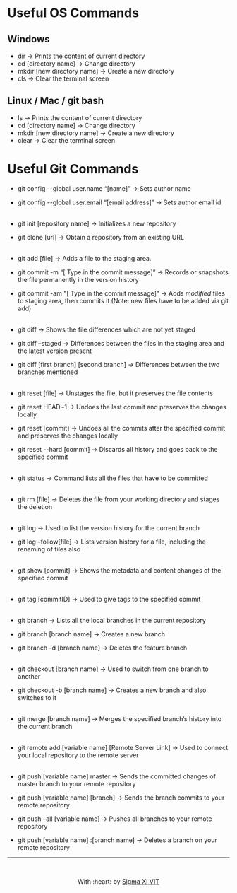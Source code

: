 # Useful OS Commands

## Windows

* dir → Prints the content of current directory
* cd [directory name] → Change directory
* mkdir [new directory name] → Create a new directory
* cls → Clear the terminal screen

## Linux / Mac / git bash

* ls → Prints the content of current directory
* cd [directory name] → Change directory
* mkdir [new directory name] → Create a new directory
* clear → Clear the terminal screen

# Useful Git Commands

* git config --global user.name “[name]” → Sets author name
* git config --global user.email “[email address]” → Sets author email id
<br><br>

* git init [repository name] → Initializes a new repository
* git clone [url] → Obtain a repository from an existing URL
<br><br>

* git add [file] → Adds a file to the staging area.

* git commit -m “[ Type in the commit message]” → Records or snapshots the file permanently in the version history
* git commit -am "[ Type in the commit message]" → Adds *modified* files to staging area, then commits it (Note: new files have to be added via git add)
<br><br>

* git diff → Shows the file differences which are not yet staged
* git diff –staged → Differences between the files in the staging area and the latest version present
* git diff [first branch] [second branch] → Differences between the two branches mentioned
<br><br>

* git reset [file] → Unstages the file, but it preserves the file contents
* git reset HEAD~1 → Undoes the last commit and preserves the changes locally
* git reset [commit] → Undoes all the commits after the specified commit and preserves the changes locally
* git reset --hard [commit] → Discards all history and goes back to the specified commit
<br><br>

* git status → Command lists all the files that have to be committed
<br><br>

* git rm [file] → Deletes the file from your working directory and stages the deletion
<br><br>

* git log → Used to list the version history for the current branch
* git log –follow[file] → Lists version history for a file, including the renaming of files also
<br><br>

* git show [commit] → Shows the metadata and content changes of the specified commit
<br><br>

* git tag [commitID] → Used to give tags to the specified commit
<br><br>

* git branch → Lists all the local branches in the current repository
* git branch [branch name] → Creates a new branch
* git branch -d [branch name] → Deletes the feature branch
<br><br>

* git checkout [branch name] → Used to switch from one branch to another
* git checkout -b [branch name] → Creates a new branch and also switches to it
<br><br>

* git merge [branch name] → Merges the specified branch’s history into the current branch
<br><br>

* git remote add [variable name] [Remote Server Link] → Used to connect your local repository to the remote server
<br><br>

* git push [variable name] master → Sends the committed changes of master branch to your remote repository
* git push [variable name] [branch] → Sends the branch commits to your remote repository
* git push –all [variable name] → Pushes all branches to your remote repository
* git push [variable name] :[branch name] → Deletes a branch on your remote repository

<hr>
<br>
<p align="center">
	With :heart: by <a href="https://github.com/SIGMA-XI-VIT" target="_blank">Sigma Xi VIT</a>
</p>
